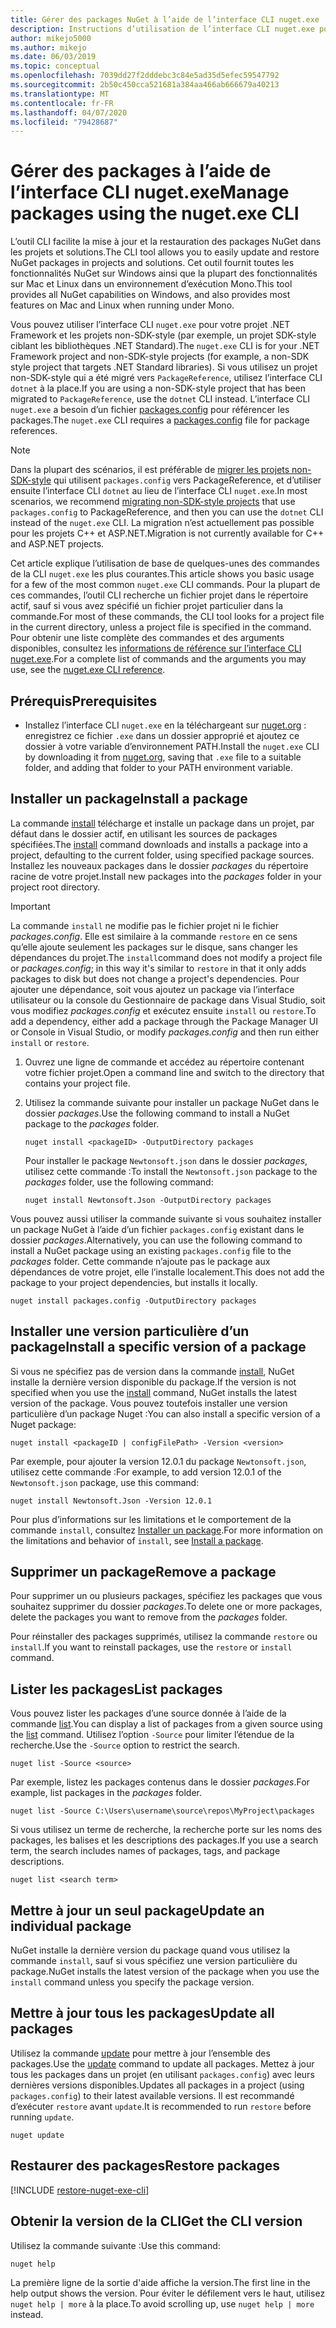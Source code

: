 ```yaml
---
title: Gérer des packages NuGet à l’aide de l’interface CLI nuget.exe
description: Instructions d’utilisation de l’interface CLI nuget.exe pour gérer des packages NuGet.
author: mikejo5000
ms.author: mikejo
ms.date: 06/03/2019
ms.topic: conceptual
ms.openlocfilehash: 7039dd27f2dddebc3c84e5ad35d5efec59547792
ms.sourcegitcommit: 2b50c450cca521681a384aa466ab666679a40213
ms.translationtype: MT
ms.contentlocale: fr-FR
ms.lasthandoff: 04/07/2020
ms.locfileid: "79428687"
---
```

# <a name="manage-packages-using-the-nugetexe-cli"></a><span data-ttu-id="d734a-103">Gérer des packages à l’aide de l’interface CLI nuget.exe</span><span class="sxs-lookup"><span data-stu-id="d734a-103">Manage packages using the nuget.exe CLI</span></span>

<span data-ttu-id="d734a-104">L’outil CLI facilite la mise à jour et la restauration des packages NuGet dans les projets et solutions.</span><span class="sxs-lookup"><span data-stu-id="d734a-104">The CLI tool allows you to easily update and restore NuGet packages in projects and solutions.</span></span> <span data-ttu-id="d734a-105">Cet outil fournit toutes les fonctionnalités NuGet sur Windows ainsi que la plupart des fonctionnalités sur Mac et Linux dans un environnement d’exécution Mono.</span><span class="sxs-lookup"><span data-stu-id="d734a-105">This tool provides all NuGet capabilities on Windows, and also provides most features on Mac and Linux when running under Mono.</span></span>

<span data-ttu-id="d734a-106">Vous pouvez utiliser l’interface CLI `nuget.exe` pour votre projet .NET Framework et les projets non-SDK-style (par exemple, un projet SDK-style ciblant les bibliothèques .NET Standard).</span><span class="sxs-lookup"><span data-stu-id="d734a-106">The `nuget.exe` CLI is for your .NET Framework project and non-SDK-style projects (for example, a non-SDK style project that targets .NET Standard libraries).</span></span> <span data-ttu-id="d734a-107">Si vous utilisez un projet non-SDK-style qui a été migré vers `PackageReference`, utilisez l’interface CLI `dotnet` à la place.</span><span class="sxs-lookup"><span data-stu-id="d734a-107">If you are using a non-SDK-style project that has been migrated to `PackageReference`, use the `dotnet` CLI instead.</span></span> <span data-ttu-id="d734a-108">L’interface CLI `nuget.exe` a besoin d’un fichier [packages.config](../reference/packages-config.md) pour référencer les packages.</span><span class="sxs-lookup"><span data-stu-id="d734a-108">The `nuget.exe` CLI requires a [packages.config](../reference/packages-config.md) file for package references.</span></span>

> [!NOTE]
> <span data-ttu-id="d734a-109">Dans la plupart des scénarios, il est préférable de [migrer les projets non-SDK-style](../consume-packages/migrate-packages-config-to-package-reference.md) qui utilisent `packages.config` vers PackageReference, et d’utiliser ensuite l’interface CLI `dotnet` au lieu de l’interface CLI `nuget.exe`.</span><span class="sxs-lookup"><span data-stu-id="d734a-109">In most scenarios, we recommend [migrating non-SDK-style projects](../consume-packages/migrate-packages-config-to-package-reference.md) that use `packages.config` to PackageReference, and then you can use the `dotnet` CLI instead of the `nuget.exe` CLI.</span></span> <span data-ttu-id="d734a-110">La migration n’est actuellement pas possible pour les projets C++ et ASP.NET.</span><span class="sxs-lookup"><span data-stu-id="d734a-110">Migration is not currently available for C++ and ASP.NET projects.</span></span>

<span data-ttu-id="d734a-111">Cet article explique l’utilisation de base de quelques-unes des commandes de la CLI `nuget.exe` les plus courantes.</span><span class="sxs-lookup"><span data-stu-id="d734a-111">This article shows you basic usage for a few of the most common `nuget.exe` CLI commands.</span></span> <span data-ttu-id="d734a-112">Pour la plupart de ces commandes, l’outil CLI recherche un fichier projet dans le répertoire actif, sauf si vous avez spécifié un fichier projet particulier dans la commande.</span><span class="sxs-lookup"><span data-stu-id="d734a-112">For most of these commands, the CLI tool looks for a project file in the current directory, unless a project file is specified in the command.</span></span> <span data-ttu-id="d734a-113">Pour obtenir une liste complète des commandes et des arguments disponibles, consultez les [informations de référence sur l’interface CLI nuget.exe](../reference/nuget-exe-cli-reference.md).</span><span class="sxs-lookup"><span data-stu-id="d734a-113">For a complete list of commands and the arguments you may use, see the [nuget.exe CLI reference](../reference/nuget-exe-cli-reference.md).</span></span>

## <a name="prerequisites"></a><span data-ttu-id="d734a-114">Prérequis</span><span class="sxs-lookup"><span data-stu-id="d734a-114">Prerequisites</span></span>

- <span data-ttu-id="d734a-115">Installez l’interface CLI `nuget.exe` en la téléchargeant sur [nuget.org](https://dist.nuget.org/win-x86-commandline/latest/nuget.exe) : enregistrez ce fichier `.exe` dans un dossier approprié et ajoutez ce dossier à votre variable d’environnement PATH.</span><span class="sxs-lookup"><span data-stu-id="d734a-115">Install the `nuget.exe` CLI by downloading it from [nuget.org](https://dist.nuget.org/win-x86-commandline/latest/nuget.exe), saving that `.exe` file to a suitable folder, and adding that folder to your PATH environment variable.</span></span>

## <a name="install-a-package"></a><span data-ttu-id="d734a-116">Installer un package</span><span class="sxs-lookup"><span data-stu-id="d734a-116">Install a package</span></span>

<span data-ttu-id="d734a-117">La commande [install](../reference/cli-reference/cli-ref-install.md) télécharge et installe un package dans un projet, par défaut dans le dossier actif, en utilisant les sources de packages spécifiées.</span><span class="sxs-lookup"><span data-stu-id="d734a-117">The [install](../reference/cli-reference/cli-ref-install.md) command downloads and installs a package into a project, defaulting to the current folder, using specified package sources.</span></span> <span data-ttu-id="d734a-118">Installez les nouveaux packages dans le dossier *packages* du répertoire racine de votre projet.</span><span class="sxs-lookup"><span data-stu-id="d734a-118">Install new packages into the *packages* folder in your project root directory.</span></span>

> [!IMPORTANT]
> <span data-ttu-id="d734a-119">La commande `install` ne modifie pas le fichier projet ni le fichier *packages.config*. Elle est similaire à la commande `restore` en ce sens qu’elle ajoute seulement les packages sur le disque, sans changer les dépendances du projet.</span><span class="sxs-lookup"><span data-stu-id="d734a-119">The `install`command does not modify a project file or *packages.config*; in this way it's similar to `restore` in that it only adds packages to disk but does not change a project's dependencies.</span></span> <span data-ttu-id="d734a-120">Pour ajouter une dépendance, soit vous ajoutez un package via l’interface utilisateur ou la console du Gestionnaire de package dans Visual Studio, soit vous modifiez *packages.config* et exécutez ensuite `install` ou `restore`.</span><span class="sxs-lookup"><span data-stu-id="d734a-120">To add a dependency, either add a package through the Package Manager UI or Console in Visual Studio, or modify *packages.config* and then run either `install` or `restore`.</span></span>

1. <span data-ttu-id="d734a-121">Ouvrez une ligne de commande et accédez au répertoire contenant votre fichier projet.</span><span class="sxs-lookup"><span data-stu-id="d734a-121">Open a command line and switch to the directory that contains your project file.</span></span>

2. <span data-ttu-id="d734a-122">Utilisez la commande suivante pour installer un package NuGet dans le dossier *packages*.</span><span class="sxs-lookup"><span data-stu-id="d734a-122">Use the following command to install a NuGet package to the *packages* folder.</span></span>

    ```cli
    nuget install <packageID> -OutputDirectory packages
    ```

    <span data-ttu-id="d734a-123">Pour installer le package `Newtonsoft.json` dans le dossier *packages*, utilisez cette commande :</span><span class="sxs-lookup"><span data-stu-id="d734a-123">To install the `Newtonsoft.json` package to the *packages* folder, use the following command:</span></span>

    ```cli
    nuget install Newtonsoft.Json -OutputDirectory packages
    ```

<span data-ttu-id="d734a-124">Vous pouvez aussi utiliser la commande suivante si vous souhaitez installer un package NuGet à l’aide d’un fichier `packages.config` existant dans le dossier *packages*.</span><span class="sxs-lookup"><span data-stu-id="d734a-124">Alternatively, you can use the following command to install a NuGet package using an existing `packages.config` file to the *packages* folder.</span></span> <span data-ttu-id="d734a-125">Cette commande n’ajoute pas le package aux dépendances de votre projet, elle l’installe localement.</span><span class="sxs-lookup"><span data-stu-id="d734a-125">This does not add the package to your project dependencies, but installs it locally.</span></span>

```cli
nuget install packages.config -OutputDirectory packages
```

## <a name="install-a-specific-version-of-a-package"></a><span data-ttu-id="d734a-126">Installer une version particulière d’un package</span><span class="sxs-lookup"><span data-stu-id="d734a-126">Install a specific version of a package</span></span>

<span data-ttu-id="d734a-127">Si vous ne spécifiez pas de version dans la commande [install](../reference/cli-reference/cli-ref-install.md), NuGet installe la dernière version disponible du package.</span><span class="sxs-lookup"><span data-stu-id="d734a-127">If the version is not specified when you use the [install](../reference/cli-reference/cli-ref-install.md) command, NuGet installs the latest version of the package.</span></span> <span data-ttu-id="d734a-128">Vous pouvez toutefois installer une version particulière d’un package Nuget :</span><span class="sxs-lookup"><span data-stu-id="d734a-128">You can also install a specific version of a Nuget package:</span></span>

```cli
nuget install <packageID | configFilePath> -Version <version>
```

<span data-ttu-id="d734a-129">Par exemple, pour ajouter la version 12.0.1 du package `Newtonsoft.json`, utilisez cette commande :</span><span class="sxs-lookup"><span data-stu-id="d734a-129">For example, to add version 12.0.1 of the `Newtonsoft.json` package, use this command:</span></span>

```cli
nuget install Newtonsoft.Json -Version 12.0.1
```

<span data-ttu-id="d734a-130">Pour plus d’informations sur les limitations et le comportement de la commande `install`, consultez [Installer un package](#install-a-package).</span><span class="sxs-lookup"><span data-stu-id="d734a-130">For more information on the limitations and behavior of `install`, see [Install a package](#install-a-package).</span></span>

## <a name="remove-a-package"></a><span data-ttu-id="d734a-131">Supprimer un package</span><span class="sxs-lookup"><span data-stu-id="d734a-131">Remove a package</span></span>

<span data-ttu-id="d734a-132">Pour supprimer un ou plusieurs packages, spécifiez les packages que vous souhaitez supprimer du dossier *packages*.</span><span class="sxs-lookup"><span data-stu-id="d734a-132">To delete one or more packages, delete the packages you want to remove from the *packages* folder.</span></span>

<span data-ttu-id="d734a-133">Pour réinstaller des packages supprimés, utilisez la commande `restore` ou `install`.</span><span class="sxs-lookup"><span data-stu-id="d734a-133">If you want to reinstall packages, use the `restore` or `install` command.</span></span>

## <a name="list-packages"></a><span data-ttu-id="d734a-134">Lister les packages</span><span class="sxs-lookup"><span data-stu-id="d734a-134">List packages</span></span>

<span data-ttu-id="d734a-135">Vous pouvez lister les packages d’une source donnée à l’aide de la commande [list](../reference/cli-reference/cli-ref-list.md).</span><span class="sxs-lookup"><span data-stu-id="d734a-135">You can display a list of packages from a given source using the [list](../reference/cli-reference/cli-ref-list.md) command.</span></span> <span data-ttu-id="d734a-136">Utilisez l’option `-Source` pour limiter l’étendue de la recherche.</span><span class="sxs-lookup"><span data-stu-id="d734a-136">Use the `-Source` option to restrict the search.</span></span>

```cli
nuget list -Source <source>
```

<span data-ttu-id="d734a-137">Par exemple, listez les packages contenus dans le dossier *packages*.</span><span class="sxs-lookup"><span data-stu-id="d734a-137">For example, list packages in the *packages* folder.</span></span>

```cli
nuget list -Source C:\Users\username\source\repos\MyProject\packages
```

<span data-ttu-id="d734a-138">Si vous utilisez un terme de recherche, la recherche porte sur les noms des packages, les balises et les descriptions des packages.</span><span class="sxs-lookup"><span data-stu-id="d734a-138">If you use a search term, the search includes names of packages, tags, and package descriptions.</span></span>

```cli
nuget list <search term>
```

## <a name="update-an-individual-package"></a><span data-ttu-id="d734a-139">Mettre à jour un seul package</span><span class="sxs-lookup"><span data-stu-id="d734a-139">Update an individual package</span></span>

<span data-ttu-id="d734a-140">NuGet installe la dernière version du package quand vous utilisez la commande `install`, sauf si vous spécifiez une version particulière du package.</span><span class="sxs-lookup"><span data-stu-id="d734a-140">NuGet installs the latest version of the package when you use the `install` command unless you specify the package version.</span></span>

## <a name="update-all-packages"></a><span data-ttu-id="d734a-141">Mettre à jour tous les packages</span><span class="sxs-lookup"><span data-stu-id="d734a-141">Update all packages</span></span>

<span data-ttu-id="d734a-142">Utilisez la commande [update](../reference/cli-reference/cli-ref-update.md) pour mettre à jour l’ensemble des packages.</span><span class="sxs-lookup"><span data-stu-id="d734a-142">Use the [update](../reference/cli-reference/cli-ref-update.md) command to update all packages.</span></span> <span data-ttu-id="d734a-143">Mettez à jour tous les packages dans un projet (en utilisant `packages.config`) avec leurs dernières versions disponibles.</span><span class="sxs-lookup"><span data-stu-id="d734a-143">Updates all packages in a project (using `packages.config`) to their latest available versions.</span></span> <span data-ttu-id="d734a-144">Il est recommandé d’exécuter `restore` avant `update`.</span><span class="sxs-lookup"><span data-stu-id="d734a-144">It is recommended to run `restore` before running `update`.</span></span>

```cli
nuget update
```

## <a name="restore-packages"></a><span data-ttu-id="d734a-145">Restaurer des packages</span><span class="sxs-lookup"><span data-stu-id="d734a-145">Restore packages</span></span>

[!INCLUDE [restore-nuget-exe-cli](includes/restore-nuget-exe-cli.md)]

## <a name="get-the-cli-version"></a><span data-ttu-id="d734a-146">Obtenir la version de la CLI</span><span class="sxs-lookup"><span data-stu-id="d734a-146">Get the CLI version</span></span>

<span data-ttu-id="d734a-147">Utilisez la commande suivante :</span><span class="sxs-lookup"><span data-stu-id="d734a-147">Use this command:</span></span>

```cli
nuget help
```

<span data-ttu-id="d734a-148">La première ligne de la sortie d'aide affiche la version.</span><span class="sxs-lookup"><span data-stu-id="d734a-148">The first line in the help output shows the version.</span></span> <span data-ttu-id="d734a-149">Pour éviter le défilement vers le haut, utilisez `nuget help | more` à la place.</span><span class="sxs-lookup"><span data-stu-id="d734a-149">To avoid scrolling up, use `nuget help | more` instead.</span></span>